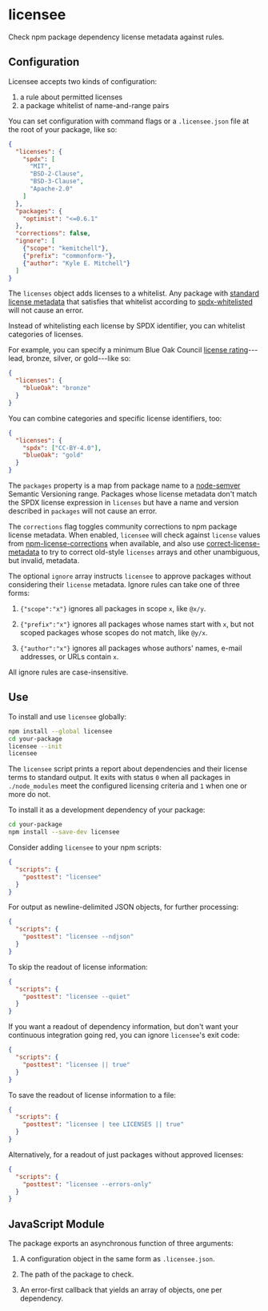 # licensee

Check npm package dependency license metadata against rules.

## Configuration

Licensee accepts two kinds of configuration:

1. a rule about permitted licenses
2. a package whitelist of name-and-range pairs

You can set configuration with command flags or a `.licensee.json`
file at the root of your package, like so:

```json
{
  "licenses": {
    "spdx": [
      "MIT",
      "BSD-2-Clause",
      "BSD-3-Clause",
      "Apache-2.0"
    ]
  },
  "packages": {
    "optimist": "<=0.6.1"
  },
  "corrections": false,
  "ignore": [
    {"scope": "kemitchell"},
    {"prefix": "commonform-"},
    {"author": "Kyle E. Mitchell"}
  ]
}
```

The `licenses` object adds licenses to a whitelist.
Any package with [standard license metadata][metadata]
that satisfies that whitelist according to
[spdx-whitelisted][whitelisted] will not cause an error.

[parse]: https://www.npmjs.com/package/spdx-expression-parse
[whitelisted]: https://www.npmjs.com/package/spdx-whitelisted

Instead of whitelisting each license by SPDX identifier,
you can whitelist categories of licenses.

For example, you can specify a minimum Blue Oak Council [license
rating]---lead, bronze, silver, or gold---like so:

[license rating]: https://blueoakcouncil.org/list

```json
{
  "licenses": {
    "blueOak": "bronze"
  }
}
```

You can combine categories and specific license identifiers, too:

```json
{
  "licenses": {
    "spdx": ["CC-BY-4.0"],
    "blueOak": "gold"
  }
}
```

The `packages` property is a map from package name to a
[node-semver][semver] Semantic Versioning range.  Packages whose
license metadata don't match the SPDX license expression in
`licenses` but have a name and version described in `packages`
will not cause an error.

[metadata]: https://docs.npmjs.com/files/package.json#license
[semver]: https://www.npmjs.com/package/semver

The `corrections` flag toggles community corrections to npm
package license metadata.  When enabled, `licensee` will check
against `license` values from [npm-license-corrections] when
available, and also use [correct-license-metadata] to try to
correct old-style `licenses` arrays and other unambiguous, but
invalid, metadata.

[npm-license-corrections]: https://www.npmjs.com/package/npm-license-corrections

[correct-license-metadata]: https://www.npmjs.com/package/correct-license-metadata

The optional `ignore` array instructs `licensee` to approve packages
without considering their `license` metadata.  Ignore rules can take
one of three forms:

1.  `{"scope":"x"}` ignores all packages in scope `x`, like `@x/y`.

2.  `{"prefix":"x"}` ignores all packages whose names start with `x`,
    but not scoped packages whose scopes do not match, like `@y/x`.

3.  `{"author":"x"}` ignores all packages whose authors' names,
    e-mail addresses, or URLs contain `x`.

All ignore rules are case-insensitive.

## Use

To install and use `licensee` globally:

```bash
npm install --global licensee
cd your-package
licensee --init
licensee
```

The `licensee` script prints a report about dependencies and their
license terms to standard output.  It exits with status `0` when all
packages in `./node_modules` meet the configured licensing criteria
and `1` when one or more do not.

To install it as a development dependency of your package:

```bash
cd your-package
npm install --save-dev licensee
```

Consider adding `licensee` to your npm scripts:

```json
{
  "scripts": {
    "posttest": "licensee"
  }
}
```

For output as newline-delimited JSON objects, for further processing:

```json
{
  "scripts": {
    "posttest": "licensee --ndjson"
  }
}
```

To skip the readout of license information:

```json
{
  "scripts": {
    "posttest": "licensee --quiet"
  }
}
```

If you want a readout of dependency information, but don't want
your continuous integration going red, you can ignore `licensee`'s
exit code:

```json
{
  "scripts": {
    "posttest": "licensee || true"
  }
}
```

To save the readout of license information to a file:

```json
{
  "scripts": {
    "posttest": "licensee | tee LICENSES || true"
  }
}
```

Alternatively, for a readout of just packages without approved licenses:

```json
{
  "scripts": {
    "posttest": "licensee --errors-only"
  }
}
```

## JavaScript Module

The package exports an asynchronous function of three arguments:

1. A configuration object in the same form as `.licensee.json`.

2. The path of the package to check.

3. An error-first callback that yields an array of objects, one per
   dependency.
